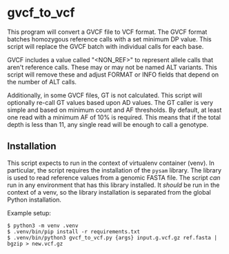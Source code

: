 # gvcf_to_vcf

This program will convert a GVCF file to VCF format. The GVCF format batches homozygous reference calls with a set minimum DP value. This script will replace the GVCF batch with individual calls for each base. 

GVCF includes a value called "<NON_REF>" to represent allele calls that aren't reference calls. These may or may not be named ALT variants. This script will remove these and adjust FORMAT or INFO fields that depend on the number of ALT calls.

Additionally, in some GVCF files, GT is not calculated. This script will optionally re-call GT values based upon AD values. The GT caller is very simple and based on minimum count and AF thresholds. By default, at least one read with a minimum AF of 10% is required. This means that if the total depth is less than 11, any single read will be enough to call a genotype.

## Installation

This script expects to run in the context of virtualenv container (venv). In particular, the script requires the installation of the `pysam` library. The library is used to read reference values from a genomic FASTA file. The script *can* run in any environment that has this library installed. It *should* be run in the context of a venv, so the library installation is separated from the global Python installation.

Example setup:

    $ python3 -m venv .venv
    $ .venv/bin/pip install -r requirements.txt
    $ .venv/bin/python3 gvcf_to_vcf.py {args} input.g.vcf.gz ref.fasta | bgzip > new.vcf.gz
